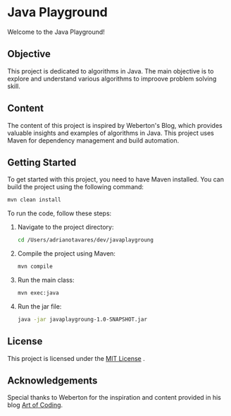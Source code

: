 # Java Playground

Welcome to the Java Playground! 

## Objective

This project is dedicated to algorithms in Java. The main objective is to explore and understand various algorithms to improove problem solving skill.

## Content

The content of this project is inspired by Weberton's Blog, which provides valuable insights and examples of algorithms in Java. This project uses Maven for dependency management and build automation. 

## Getting Started

To get started with this project, you need to have Maven installed. You can build the project using the following command:

```sh
mvn clean install
```

To run the code, follow these steps:

1. Navigate to the project directory:
    ```sh
    cd /Users/adrianotavares/dev/javaplaygroung
    ```

2. Compile the project using Maven:
    ```sh
    mvn compile
    ```

3. Run the main class:
    ```sh
    mvn exec:java 
    ```

4. Run the jar file:
    ```sh
    java -jar javaplaygroung-1.0-SNAPSHOT.jar
    ```

## License

This project is licensed under the [MIT License](LICENSE) .

## Acknowledgements

Special thanks to Weberton for the inspiration and content provided in his blog [Art of Coding](https://artofcoding.tech).